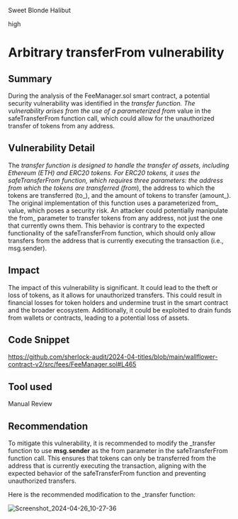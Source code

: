 Sweet Blonde Halibut

high

# Arbitrary transferFrom vulnerability

## Summary
During the analysis of the FeeManager.sol smart contract, a potential security vulnerability was identified in the _transfer function. The vulnerability arises from the use of a parameterized from_ value in the safeTransferFrom function call, which could allow for the unauthorized transfer of tokens from any address.

## Vulnerability Detail
The _transfer function is designed to handle the transfer of assets, including Ethereum (ETH) and ERC20 tokens. For ERC20 tokens, it uses the safeTransferFrom function, which requires three parameters: the address from which the tokens are transferred (from_), the address to which the tokens are transferred (to_), and the amount of tokens to transfer (amount_). The original implementation of this function uses a parameterized from_ value, which poses a security risk. An attacker could potentially manipulate the from_ parameter to transfer tokens from any address, not just the one that currently owns them. This behavior is contrary to the expected functionality of the safeTransferFrom function, which should only allow transfers from the address that is currently executing the transaction (i.e., msg.sender).

## Impact
The impact of this vulnerability is significant. It could lead to the theft or loss of tokens, as it allows for unauthorized transfers. This could result in financial losses for token holders and undermine trust in the smart contract and the broader ecosystem. Additionally, it could be exploited to drain funds from wallets or contracts, leading to a potential loss of assets.
## Code Snippet
https://github.com/sherlock-audit/2024-04-titles/blob/main/wallflower-contract-v2/src/fees/FeeManager.sol#L465

## Tool used

Manual Review

## Recommendation
To mitigate this vulnerability, it is recommended to modify the _transfer function to use **msg.sender** as the from parameter in the safeTransferFrom function call. This ensures that tokens can only be transferred from the address that is currently executing the transaction, aligning with the expected behavior of the safeTransferFrom function and preventing unauthorized transfers.

Here is the recommended modification to the _transfer function:


![Screenshot_2024-04-26_10-27-36](https://github.com/sherlock-audit/2024-04-titles-Enc3yptedDegenExt/assets/61910730/661c4c82-7994-4390-9202-6820def7d36e)

